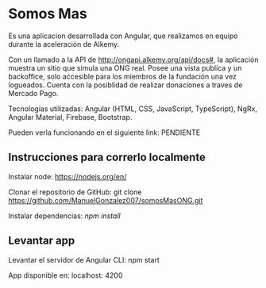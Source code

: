 # Somos Mas

Es una aplicacion desarrollada con Angular, que realizamos en equipo durante la aceleración de Alkemy.

Con un llamado a la API de http://ongapi.alkemy.org/api/docs#, la aplicación muestra un sitio que simula una ONG real. Posee una vista publica y un backoffice, solo accesible para los miembros de la fundación una vez logueados. Cuenta con la posiblidad de realizar donaciones a traves de Mercado Pago. 

Tecnologías utilizadas: Angular (HTML, CSS, JavaScript, TypeScript), NgRx, Angular Material, Firebase, Bootstrap.

Pueden verla funcionando en el siguiente link: PENDIENTE

## Instrucciones para correrlo localmente

Instalar node: https://nodejs.org/en/

Clonar el repositorio de GitHub: git clone https://github.com/ManuelGonzalez007/somosMasONG.git

Instalar dependencias: *npm install*

## Levantar app

Levantar el servidor de Angular CLI: npm start

App disponible en: localhost: 4200
